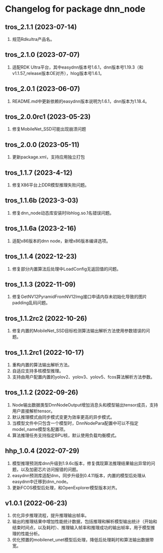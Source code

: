 # Changelog for package dnn_node

tros_2.1.1 (2023-07-14)
------------------
1. 规范Rdkultra产品名。

tros_2.1.0 (2023-07-07)
------------------
1. 适配RDK Ultra平台，其中easydnn版本号1.6.1，dnn版本号1.19.3（和v1.1.57_release版本OE对齐），hlog版本号1.6.1。

tros_2.0.1 (2023-06-07)
------------------
1. README.md中更新依赖的easydnn版本说明为1.6.1，dnn版本为1.18.4。

tros_2.0.0rc1 (2023-05-23)
------------------
1. 修复MobileNet_SSD可能出现崩溃问题

tros_2.0.0 (2023-05-11)
------------------
1. 更新package.xml，支持应用独立打包

tros_1.1.7 (2023-4-12)
------------------
1. 修复X86平台上DDR模型推理失败问题。

tros_1.1.6b (2023-3-03)
------------------
1. 修复dnn_node动态库安装时libhlog.so.1名错误问题。

tros_1.1.6a (2023-2-16)
------------------
1. 适配x86版本的dnn node，新增x86版本编译选项。

tros_1.1.4 (2022-12-23)
------------------
1. 修复部分内置算法后处理中LoadConfig无返回值的问题。

tros_1.1.3 (2022-11-09)
------------------
1. 修复GetNV12PyramidFromNV12Img接口申请内存未初始化导致的图片padding乱码问题。

tros_1.1.2rc2 (2022-10-26)
------------------
1. 修复内置的MobileNet_SSD目标检测算法输出解析方法使用参数错误的问题。

tros_1.1.2rc1 (2022-10-17)
------------------
1. 重构内置的算法输出解析方法。
2. 自适应支持多核模型推理。
3. 支持由用户配置内置的yolov2、yolov3、yolov5、fcos算法解析方法参数。

tros_1.1.2 (2022-09-26)
------------------
1. Node输出数据类型DnnNodeOutput增加消息头和模型输出tensor成员，支持用户直接解析tensor。
2. 默认推理模式由同步模式变更为效率更高的异步模式。
3. 当模型文件中只包含一个模型时，DnnNodePara配置中可以不指定model_name模型名配置项。
4. 算法推理任务支持指定BPU核，默认使用负载均衡模式。

hhp_1.0.4 (2022-07-29)
------------------
1. 模型推理预测库dnn升级到1.9.6c版本，修复偶现算法推理结果输出异常的问题，以及加密芯片访问报错的问题。
2. easydnn预测库适配dnn，同步升级到0.4.11版本，内置的模型后处理从easydnn中迁移到dnn_node。
3. 更新FCOS模型后处理，和OpenExplorer模型版本对齐。

v1.0.1 (2022-06-23)
------------------
1. 优化异步推理流程，提升推理输出帧率。
2. 输出的推理结果中增加性能统计数据，包括推理和解析模型输出统计（开始和结束时间点，以及耗时）、推理输入帧率和推理成功的输出帧率，用于模型推理的性能分析。
3. 优化预置的mobilenet_unet模型后处理，降低后处理耗时和算法输出数据带宽。

